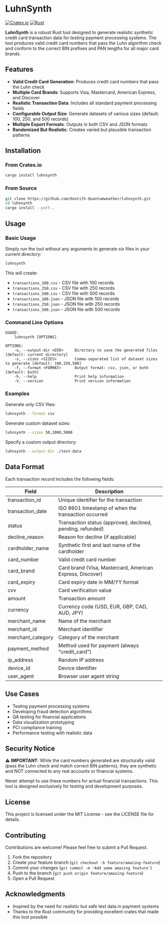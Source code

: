 # LuhnSynth

[![Crates.io](https://img.shields.io/crates/v/luhnsynth.svg)](https://crates.io/crates/luhnsynth)
[![Rust](https://github.com/yourusername/luhnsynth/workflows/Rust/badge.svg)](https://github.com/yourusername/luhnsynth/actions)

**LuhnSynth** is a robust Rust tool designed to generate realistic synthetic credit card transaction data for testing payment processing systems. The tool produces valid credit card numbers that pass the Luhn algorithm check and conform to the correct BIN prefixes and PAN lengths for all major card brands.

## Features

- **Valid Credit Card Generation**: Produces credit card numbers that pass the Luhn check
- **Multiple Card Brands**: Supports Visa, Mastercard, American Express, and Discover
- **Realistic Transaction Data**: Includes all standard payment processing fields
- **Configurable Output Size**: Generate datasets of various sizes (default: 100, 250, and 500 records)
- **Multiple Export Formats**: Outputs in both CSV and JSON formats
- **Randomized But Realistic**: Creates varied but plausible transaction patterns

## Installation

### From Crates.io

```bash
cargo install luhnsynth
```

### From Source

```bash
git clone https://github.com/Xentith-Quantumweather/luhnsynth.git
cd luhnsynth
cargo install --path .
```

## Usage

### Basic Usage

Simply run the tool without any arguments to generate six files in your current directory:

```bash
luhnsynth
```

This will create:
- `transactions_100.csv` - CSV file with 100 records
- `transactions_250.csv` - CSV file with 250 records  
- `transactions_500.csv` - CSV file with 500 records
- `transactions_100.json` - JSON file with 100 records
- `transactions_250.json` - JSON file with 250 records
- `transactions_500.json` - JSON file with 500 records

### Command Line Options

```
USAGE:
    luhnsynth [OPTIONS]

OPTIONS:
    -o, --output-dir <DIR>     Directory to save the generated files [default: current directory]
    -s, --sizes <SIZES>        Comma-separated list of dataset sizes to generate [default: 100,250,500]
    -f, --format <FORMAT>      Output format: csv, json, or both [default: both]
    -h, --help                 Print help information
    -V, --version              Print version information
```

### Examples

Generate only CSV files:
```bash
luhnsynth --format csv
```

Generate custom dataset sizes:
```bash
luhnsynth --sizes 50,1000,5000
```

Specify a custom output directory:
```bash
luhnsynth --output-dir ./test-data
```

## Data Format

Each transaction record includes the following fields:

| Field | Description |
|-------|-------------|
| transaction_id | Unique identifier for the transaction |
| transaction_date | ISO 8601 timestamp of when the transaction occurred |
| status | Transaction status (approved, declined, pending, refunded) |
| decline_reason | Reason for decline (if applicable) |
| cardholder_name | Synthetic first and last name of the cardholder |
| card_number | Valid credit card number |
| card_brand | Card brand (Visa, Mastercard, American Express, Discover) |
| card_expiry | Card expiry date in MM/YY format |
| cvv | Card verification value |
| amount | Transaction amount |
| currency | Currency code (USD, EUR, GBP, CAD, AUD, JPY) |
| merchant_name | Name of the merchant |
| merchant_id | Merchant identifier |
| merchant_category | Category of the merchant |
| payment_method | Method used for payment (always "credit_card") |
| ip_address | Random IP address |
| device_id | Device identifier |
| user_agent | Browser user agent string |

## Use Cases

- Testing payment processing systems
- Developing fraud detection algorithms
- QA testing for financial applications
- Data visualization prototyping
- PCI compliance training
- Performance testing with realistic data

## Security Notice

⚠️ **IMPORTANT**: While the card numbers generated are structurally valid (pass the Luhn check and match correct BIN patterns), they are synthetic and NOT connected to any real accounts or financial systems. 

Never attempt to use these numbers for actual financial transactions. This tool is designed exclusively for testing and development purposes.

## License

This project is licensed under the MIT License - see the LICENSE file for details.

## Contributing

Contributions are welcome! Please feel free to submit a Pull Request.

1. Fork the repository
2. Create your feature branch (`git checkout -b feature/amazing-feature`)
3. Commit your changes (`git commit -m 'Add some amazing feature'`)
4. Push to the branch (`git push origin feature/amazing-feature`)
5. Open a Pull Request

## Acknowledgments

- Inspired by the need for realistic but safe test data in payment systems
- Thanks to the Rust community for providing excellent crates that made this tool possible
